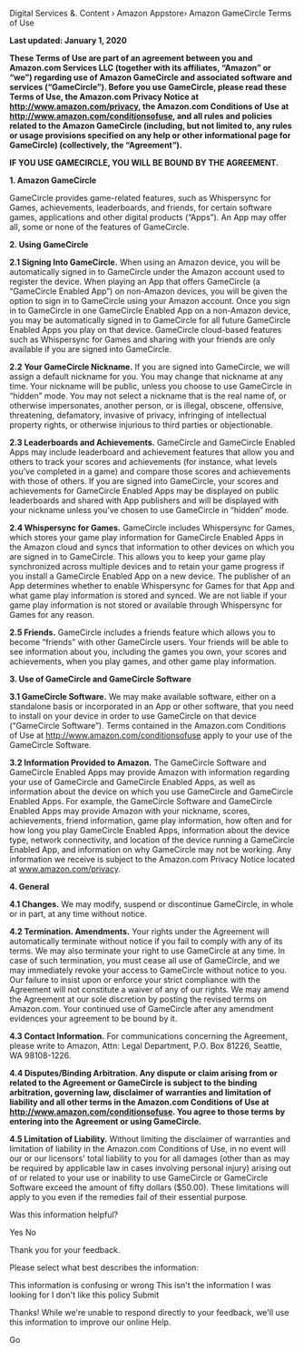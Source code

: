 Digital Services &. Content › Amazon Appstore› Amazon GameCircle Terms of Use

**Last updated: January 1, 2020**

**These Terms of Use are part of an agreement between you and Amazon.com Services LLC (together with its affiliates, “Amazon” or “we”) regarding use of Amazon GameCircle and associated software and services (“GameCircle”). Before you use GameCircle, please read these Terms of Use, the Amazon.com Privacy Notice at http://www.amazon.com/privacy, the Amazon.com Conditions of Use at http://www.amazon.com/conditionsofuse, and all rules and policies related to the Amazon GameCircle (including, but not limited to, any rules or usage provisions specified on any help or other informational page for GameCircle) (collectively, the “Agreement”).**

**IF YOU USE GAMECIRCLE, YOU WILL BE BOUND BY THE AGREEMENT.**

**1\. Amazon GameCircle**

GameCircle provides game-related features, such as Whispersync for Games, achievements, leaderboards, and friends, for certain software games, applications and other digital products (“Apps”). An App may offer all, some or none of the features of GameCircle.

**2\. Using GameCircle**

**2.1 Signing Into GameCircle.** When using an Amazon device, you will be automatically signed in to GameCircle under the Amazon account used to register the device. When playing an App that offers GameCircle (a “GameCircle Enabled App”) on non-Amazon devices, you will be given the option to sign in to GameCircle using your Amazon account. Once you sign in to GameCircle in one GameCircle Enabled App on a non-Amazon device, you may be automatically signed in to GameCircle for all future GameCircle Enabled Apps you play on that device. GameCircle cloud-based features such as Whispersync for Games and sharing with your friends are only available if you are signed into GameCircle.

**2.2 Your GameCircle Nickname.** If you are signed into GameCircle, we will assign a default nickname for you. You may change that nickname at any time. Your nickname will be public, unless you choose to use GameCircle in “hidden” mode. You may not select a nickname that is the real name of, or otherwise impersonates, another person, or is illegal, obscene, offensive, threatening, defamatory, invasive of privacy, infringing of intellectual property rights, or otherwise injurious to third parties or objectionable.

**2.3 Leaderboards and Achievements.** GameCircle and GameCircle Enabled Apps may include leaderboard and achievement features that allow you and others to track your scores and achievements (for instance, what levels you’ve completed in a game) and compare those scores and achievements with those of others. If you are signed into GameCircle, your scores and achievements for GameCircle Enabled Apps may be displayed on public leaderboards and shared with App publishers and will be displayed with your nickname unless you’ve chosen to use GameCircle in “hidden” mode.

**2.4 Whispersync for Games.** GameCircle includes Whispersync for Games, which stores your game play information for GameCircle Enabled Apps in the Amazon cloud and syncs that information to other devices on which you are signed in to GameCircle. This allows you to keep your game play synchronized across multiple devices and to retain your game progress if you install a GameCircle Enabled App on a new device. The publisher of an App determines whether to enable Whispersync for Games for that App and what game play information is stored and synced. We are not liable if your game play information is not stored or available through Whispersync for Games for any reason.

**2.5 Friends.** GameCircle includes a friends feature which allows you to become “friends” with other GameCircle users. Your friends will be able to see information about you, including the games you own, your scores and achievements, when you play games, and other game play information.

**3\. Use of GameCircle and GameCircle Software**

**3.1 GameCircle Software.** We may make available software, either on a standalone basis or incorporated in an App or other software, that you need to install on your device in order to use GameCircle on that device (“GameCircle Software”). Terms contained in the Amazon.com Conditions of Use at http://www.amazon.com/conditionsofuse apply to your use of the GameCircle Software.

**3.2 Information Provided to Amazon.** The GameCircle Software and GameCircle Enabled Apps may provide Amazon with information regarding your use of GameCircle and GameCircle Enabled Apps, as well as information about the device on which you use GameCircle and GameCircle Enabled Apps. For example, the GameCircle Software and GameCircle Enabled Apps may provide Amazon with your nickname, scores, achievements, friend information, game play information, how often and for how long you play GameCircle Enabled Apps, information about the device type, network connectivity, and location of the device running a GameCircle Enabled App, and information on why GameCircle may not be working. Any information we receive is subject to the Amazon.com Privacy Notice located at www.amazon.com/privacy.

**4\. General**

**4.1 Changes.** We may modify, suspend or discontinue GameCircle, in whole or in part, at any time without notice.

**4.2 Termination. Amendments.** Your rights under the Agreement will automatically terminate without notice if you fail to comply with any of its terms. We may also terminate your right to use GameCircle at any time. In case of such termination, you must cease all use of GameCircle, and we may immediately revoke your access to GameCircle without notice to you. Our failure to insist upon or enforce your strict compliance with the Agreement will not constitute a waiver of any of our rights. We may amend the Agreement at our sole discretion by posting the revised terms on Amazon.com. Your continued use of GameCircle after any amendment evidences your agreement to be bound by it.

**4.3 Contact Information.** For communications concerning the Agreement, please write to Amazon, Attn: Legal Department, P.O. Box 81226, Seattle, WA 98108-1226.

**4.4 Disputes/Binding Arbitration. Any dispute or claim arising from or related to the Agreement or GameCircle is subject to the binding arbitration, governing law, disclaimer of warranties and limitation of liability and all other terms in the Amazon.com Conditions of Use at http://www.amazon.com/conditionsofuse. You agree to those terms by entering into the Agreement or using GameCircle.**

**4.5 Limitation of Liability.** Without limiting the disclaimer of warranties and limitation of liability in the Amazon.com Conditions of Use, in no event will our or our licensors' total liability to you for all damages (other than as may be required by applicable law in cases involving personal injury) arising out of or related to your use or inability to use GameCircle or GameCircle Software exceed the amount of fifty dollars ($50.00). These limitations will apply to you even if the remedies fail of their essential purpose.

Was this information helpful?

Yes No

Thank you for your feedback.

Please select what best describes the information:

This information is confusing or wrong This isn't the information I was looking for I don't like this policy Submit

Thanks! While we're unable to respond directly to your feedback, we'll use this information to improve our online Help.

Go